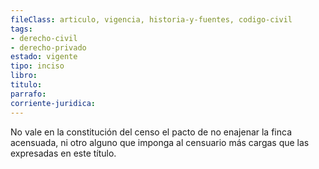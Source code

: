 ```yaml
---
fileClass: articulo, vigencia, historia-y-fuentes, codigo-civil
tags:
- derecho-civil
- derecho-privado
estado: vigente
tipo: inciso
libro:
titulo:
parrafo:
corriente-juridica:
---
```

No vale en la constitución del censo el pacto de no enajenar la finca acensuada, ni otro alguno que imponga al censuario más cargas que las expresadas en este título.